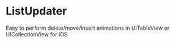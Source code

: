 # ListUpdater
Easy to perform delete/move/insert animations in UITableView or UICollectionView for iOS
